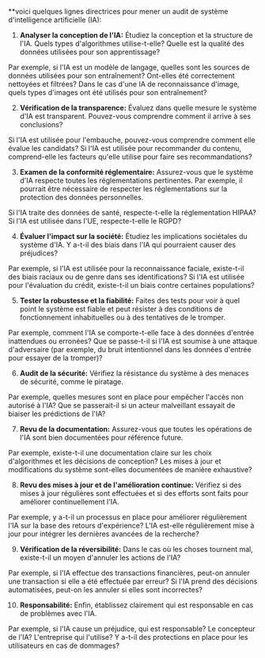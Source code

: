 **voici quelques lignes directrices pour mener un audit de système d'intelligence artificielle (IA):

1. **Analyser la conception de l'IA:** Étudiez la conception et la structure de l'IA. Quels types d'algorithmes utilise-t-elle? Quelle est la qualité des données utilisées pour son apprentissage?

Par exemple, si l'IA est un modèle de langage, quelles sont les sources de données utilisées pour son entraînement? Ont-elles été correctement nettoyées et filtrées? Dans le cas d'une IA de reconnaissance d'image, quels types d'images ont été utilisés pour son entraînement?

2. **Vérification de la transparence:** Évaluez dans quelle mesure le système d'IA est transparent. Pouvez-vous comprendre comment il arrive à ses conclusions?

Si l'IA est utilisée pour l'embauche, pouvez-vous comprendre comment elle évalue les candidats? Si l'IA est utilisée pour recommander du contenu, comprend-elle les facteurs qu'elle utilise pour faire ses recommandations?

3. **Examen de la conformité réglementaire:** Assurez-vous que le système d'IA respecte toutes les réglementations pertinentes. Par exemple, il pourrait être nécessaire de respecter les réglementations sur la protection des données personnelles.

Si l'IA traite des données de santé, respecte-t-elle la réglementation HIPAA? Si l'IA est utilisée dans l'UE, respecte-t-elle le RGPD?

4. **Évaluer l'impact sur la société:** Étudiez les implications sociétales du système d'IA. Y a-t-il des biais dans l'IA qui pourraient causer des préjudices?

Par exemple, si l'IA est utilisée pour la reconnaissance faciale, existe-t-il des biais raciaux ou de genre dans ses identifications? Si l'IA est utilisée pour l'évaluation du crédit, existe-t-il un biais contre certaines populations?

5. **Tester la robustesse et la fiabilité:** Faites des tests pour voir à quel point le système est fiable et peut résister à des conditions de fonctionnement inhabituelles ou à des tentatives de le tromper.

Par exemple, comment l'IA se comporte-t-elle face à des données d'entrée inattendues ou erronées? Que se passe-t-il si l'IA est soumise à une attaque d'adversaire (par exemple, du bruit intentionnel dans les données d'entrée pour essayer de la tromper)?

6. **Audit de la sécurité:** Vérifiez la résistance du système à des menaces de sécurité, comme le piratage.

Par exemple, quelles mesures sont en place pour empêcher l'accès non autorisé à l'IA? Que se passerait-il si un acteur malveillant essayait de biaiser les prédictions de l'IA?

7. **Revu de la documentation:** Assurez-vous que toutes les opérations de l'IA sont bien documentées pour référence future.

Par exemple, existe-t-il une documentation claire sur les choix d'algorithmes et les décisions de conception? Les mises à jour et modifications du système sont-elles documentées de manière exhaustive?

8. **Revu des mises à jour et de l'amélioration continue:** Vérifiez si des mises à jour régulières sont effectuées et si des efforts sont faits pour améliorer continuellement l'IA.

Par exemple, y a-t-il un processus en place pour améliorer régulièrement l'IA sur la base des retours d'expérience? L'IA est-elle régulièrement mise à jour pour intégrer les dernières avancées de la recherche?

9. **Vérification de la réversibilité:** Dans le cas où les choses tournent mal, existe-t-il un moyen d'annuler les actions de l'IA?

Par exemple, si l'IA effectue des transactions financières, peut-on annuler une transaction si elle a été effectuée par erreur? Si l'IA prend des décisions automatisées, peut-on les annuler si elles sont incorrectes?

10. **Responsabilité:** Enfin, établissez clairement qui est responsable en cas de problèmes avec l'IA.

Par exemple, si l'IA cause un préjudice, qui est responsable? Le concepteur de l'IA? L'entreprise qui l'utilise? Y a-t-il des protections en place pour les utilisateurs en cas de dommages?


